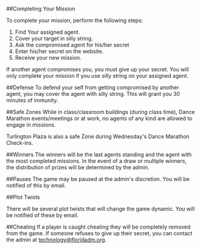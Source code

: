 ##Completing Your Mission

To complete your mission, perform the following steps:

1. Find Your assigned agent.
2. Cover your target in silly string.
2. Ask the compromised agent for his/her secret
3. Enter his/her secret on the website.
4. Receive your new mission.

If another agent compromises you, you must give up your secret. You will only complete your mission if you use silly string on your assigned agent.

##Defense
To defend your self from getting compromised by another agent, you may cover the agent with silly string. This will grant you 30 minutes of immunity.

##Safe Zones
While in class/classroom buildings (during class time), Dance Marathon events/meetings or at work, no agents of any kind are allowed to engage in missions.

Turlington Plaza is also a safe Zone during Wednesday's Dance Marathon Check-ins.

##Winners
The winners will be the last agents standing and the agent with the most completed missions.
In the event of a draw or multiple winners, the distribution of prizes will be determined by the admin.

##Pauses
The game may be paused at the admin's discretion. You will be notified of this by email.

##Plot Twists

There will be several plot twists that will change the game dynamic. You will be notified of these by email.

##Cheating
If a player is caught cheating they will be completely removed from the game.
If someone refuses to give up their secret, you can contact the admin at technology@floridadm.org.
